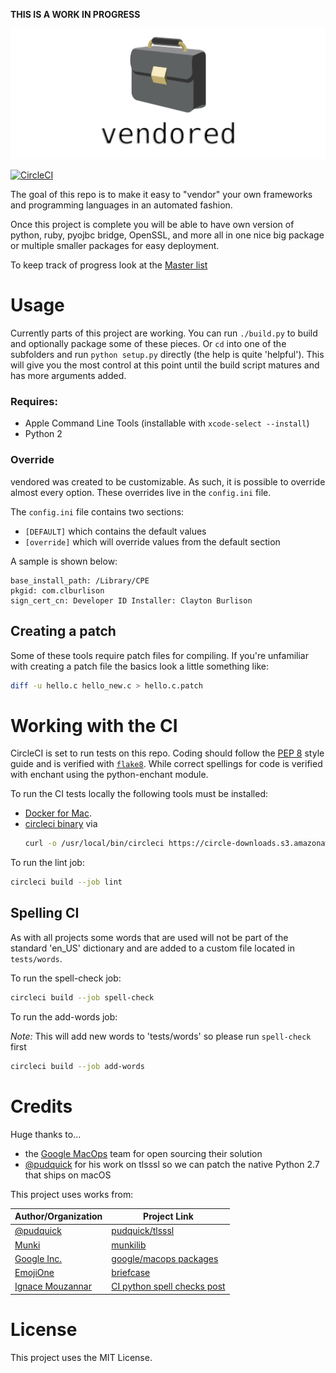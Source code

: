 **THIS IS A WORK IN PROGRESS**

![vendored](img/vendored.png)

[![CircleCI](https://circleci.com/gh/clburlison/vendored.svg?style=svg)](https://circleci.com/gh/clburlison/vendored)

The goal of this repo is to make it easy to "vendor" your own frameworks and programming languages in an automated fashion.

Once this project is complete you will be able to have own version of python, ruby, pyojbc bridge, OpenSSL, and more all in one nice big package or multiple smaller packages for easy deployment.

To keep track of progress look at the [Master list](https://github.com/clburlison/vendored/issues/1)

# Usage

Currently parts of this project are working. You can run `./build.py` to build and optionally package some of these pieces. Or `cd` into one of the subfolders and run `python setup.py` directly (the help is quite 'helpful'). This will give you the most control at this point until the build script matures and has more arguments added.

### Requires:
* Apple Command Line Tools (installable with `xcode-select --install`)
* Python 2

### Override
vendored was created to be customizable. As such, it is possible to override almost every option. These overrides live in the `config.ini` file.

The `config.ini` file contains two sections:
* `[DEFAULT]` which contains the default values
* `[override]` which will override values from the default section

A sample is shown below:

    base_install_path: /Library/CPE
    pkgid: com.clburlison
    sign_cert_cn: Developer ID Installer: Clayton Burlison

## Creating a patch
Some of these tools require patch files for compiling. If you're unfamiliar with creating a patch file the basics look a little something like:

```bash
diff -u hello.c hello_new.c > hello.c.patch
```

# Working with the CI
CircleCI is set to run tests on this repo. Coding should follow the [PEP 8](https://www.python.org/dev/peps/pep-0008/) style guide and is verified with [`flake8`](https://pypi.python.org/pypi/flake8). While correct spellings for code is verified with enchant using the python-enchant module.

To run the CI tests locally the following tools must be installed:

* [Docker for Mac](https://docs.docker.com/docker-for-mac/install/).
* [circleci binary](https://circleci.com/docs/2.0/local-jobs/#installation) via
    ```bash
    curl -o /usr/local/bin/circleci https://circle-downloads.s3.amazonaws.com/releases/build_agent_wrapper/circleci && chmod +x /usr/local/bin/circleci
    ```

To run the lint job:

```bash
circleci build --job lint
```

## Spelling CI
As with all projects some words that are used will not be part of the standard 'en_US' dictionary and are added to a custom file located in `tests/words`.

To run the spell-check job:

```bash
circleci build --job spell-check
```

To run the add-words job: 

_Note:_ This will add new words to 'tests/words' so please run `spell-check` first

```bash
circleci build --job add-words
```

# Credits
Huge thanks to...
* the [Google MacOps](https://github.com/google/macops/) team for open sourcing their solution
* [@pudquick](https://github.com/pudquick) for his work on tlsssl so we can patch the native Python 2.7 that ships on macOS

This project uses works from:

| Author/Organization  |  Project Link |
|----------------------|---------------|
[@pudquick](https://github.com/pudquick) | [pudquick/tlsssl](https://github.com/pudquick/tlsssl)
[Munki](https://github.com/munki) | [munkilib](https://github.com/munki/munki/blob/master/code/client/munkilib/)
[Google Inc.](https://github.com/google/macops) | [google/macops packages](https://github.com/google/macops/tree/master/packages)
[EmojiOne](http://emojione.com/) | [briefcase](https://github.com/Ranks/emojione/blob/master/assets/png_512x512/1f4bc.png?raw=true)
[Ignace Mouzannar](http://ghantoos.org/)  | [CI python spell checks post](http://ghantoos.org/2016/02/21/continuous-integration-python-comments-spellchecks-with-pylint-pyenchant-and-tox/)

# License

This project uses the MIT License.

